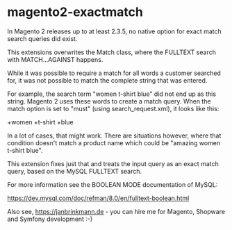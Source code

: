 # magento2-exactmatch

In Magento 2 releases up to at least 2.3.5, no native option for exact match search queries did exist.

This extensions overwrites the Match class, where the FULLTEXT search with MATCH...AGAINST happens.

While it was possible to require a match for all words a customer searched for, it was not possible
to match the complete string that was entered.

For example, the search term "women t-shirt blue" did not end up as this string. Magento 2 uses these words
to create a match query. When the match option is set to "must" (using search_request.xml), it looks like this:

+women +t-shirt +blue

In a lot of cases, that might work. There are situations however, where that condition doesn't match a product name
which could be "amazing women t-shirt blue". 

This extension fixes just that and treats the input query as an exact match query, based on the MySQL FULLTEXT search.

For more information see the BOOLEAN MODE documentation of MySQL:

https://dev.mysql.com/doc/refman/8.0/en/fulltext-boolean.html


Also see, https://janbrinkmann.de - you can hire me for Magento, Shopware and Symfony development :-)

